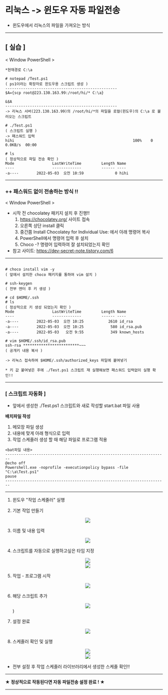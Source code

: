 # 리눅스 -> 윈도우 자동 파일전송

* 윈도우에서 리눅스의 파일을 가져오는 방식

***

## [ 실습 ]
< Window PowerShell >
```
*현재경로 C:\a

# notepad /Test.ps1
( ps1이라는 확장자로 윈도우용 스크립트 생성 )
--------------------------------------------------
$A={scp root@223.130.163.99:/root/hi/* C:\a}

&$A
--------------------------------------------------
-> 리눅스 서버(223.130.163.99)의 /root/hi/*의 파일을 로컬(윈도우)의 C:\a 로 불러오는 스크립트

# ./Test.ps1
( 스크립트 실행 )
-> 패스워드 입력
hihi                                                     100%    0     0.0KB/s  00:00

# ls
( 정상적으로 파일 전송 확인 )
Mode                 LastWriteTime         Length Name
----                 -------------         ------ ----                                                                                                                                                                                                                  
-a----        2022-05-03  오전 10:59              0 hihi

```

***

### ++ 패스워드 없이 전송하는 방식 !!

< Window PowerShell >
* 시작 전 chocolatey 패키지 설치 후 진행!!
  1. https://chocolatey.org/ 사이트 접속
  2. 오른쪽 상단 install 클릭
  3. 중간쯤 Install Chocolatey for Individual Use: 에서 아래 명령어 복사
  4. PowerShell에서 명령어 입력 후 설치
  5. Choco -? 명령어 입력하여 잘 설치되었는지 확인
* 참고 사이트: https://dev-secret-note.tistory.com/6
***
```

# choco install vim -y
( 앞에서 설치한 choco 패키지를 통하여 vim 설치 )

# ssh-keygen
( 전부 엔터 후 키 생성 )

# cd $HOME/.ssh
# ls
( 정상적으로 키 생성 되었는지 확인 )
Mode                 LastWriteTime         Length Name
----                 -------------         ------ ----
-a----        2022-05-03  오전 10:25           2610 id_rsa                                                              
-a----        2022-05-03  오전 10:25            580 id_rsa.pub                                                          
-a----        2022-05-03   오전 9:55            349 known_hosts 

# vim $HOME/.ssh/id_rsa.pub
ssh-rsa *************************~~~
( 공개키 내용 복사 )

-> 리눅스 접속하여 $HOME/.ssh/authorized_keys 파일에 붙여넣기

* 키 값 붙여넣은 후에 ./Test.ps1 스크립트 재 실행해보면 패스워드 입력없이 실행 확인!!
```
***
### [ 스크립트 자동화 ]

* 앞에서 생성한 ./Test.ps1 스크립트와 새로 작성할 start.bat 파일 사용

**배치파일 작성**
  1. 메모장 파일 생성
  2. 내용에 맞게 아래 형식으로 입력
  3. 작업 스케줄러 생성 할 때 해당 파일로 프로그램 적용
   
   ```
  <bat파일 내용>
  ------------------------------------------------------------------------
  @echo off
  Powershell.exe -noprofile -executionpolicy bypass -file "C:\a\Test.ps1"
  pause
  ------------------------------------------------------------------------
  ```

***
   
1. 윈도우 "작업 스케줄러" 실행
   
2. 기본 작업 만들기
   <center>
     <img src="./images/%EB%A6%AC%EB%88%85%EC%8A%A4%EC%97%90%EC%84%9C%20%EC%9C%88%EB%8F%84%EC%9A%B0%20%EC%9E%90%EB%8F%99%20%ED%8C%8C%EC%9D%BC%20%EC%A0%84%EC%86%A1/1.PNG" />
   </center>

3. 이름 및 내용 입력
   <center>
     <img src="./images/%EB%A6%AC%EB%88%85%EC%8A%A4%EC%97%90%EC%84%9C%20%EC%9C%88%EB%8F%84%EC%9A%B0%20%EC%9E%90%EB%8F%99%20%ED%8C%8C%EC%9D%BC%20%EC%A0%84%EC%86%A1/2.PNG" />
   </center>

4. 스크립트를 자동으로 실행하고싶은 타임 지정
   <center>
     <img src="./images/%EB%A6%AC%EB%88%85%EC%8A%A4%EC%97%90%EC%84%9C%20%EC%9C%88%EB%8F%84%EC%9A%B0%20%EC%9E%90%EB%8F%99%20%ED%8C%8C%EC%9D%BC%20%EC%A0%84%EC%86%A1/3.PNG" />
   </center>
   
   <center>
     <img src="./images/%EB%A6%AC%EB%88%85%EC%8A%A4%EC%97%90%EC%84%9C%20%EC%9C%88%EB%8F%84%EC%9A%B0%20%EC%9E%90%EB%8F%99%20%ED%8C%8C%EC%9D%BC%20%EC%A0%84%EC%86%A1/4.PNG" />
   </center>

5. 작업 - 프로그램 시작
   <center>
     <img src="./images/%EB%A6%AC%EB%88%85%EC%8A%A4%EC%97%90%EC%84%9C%20%EC%9C%88%EB%8F%84%EC%9A%B0%20%EC%9E%90%EB%8F%99%20%ED%8C%8C%EC%9D%BC%20%EC%A0%84%EC%86%A1/5.PNG" />
   </center>

6. 해당 스크립트 추가
   <center>
     <img src="./images/%EB%A6%AC%EB%88%85%EC%8A%A4%EC%97%90%EC%84%9C%20%EC%9C%88%EB%8F%84%EC%9A%B0%20%EC%9E%90%EB%8F%99%20%ED%8C%8C%EC%9D%BC%20%EC%A0%84%EC%86%A1/6.PNG" />
   </center>)

7. 설정 완료
   <center>
     <img src="./images/%EB%A6%AC%EB%88%85%EC%8A%A4%EC%97%90%EC%84%9C%20%EC%9C%88%EB%8F%84%EC%9A%B0%20%EC%9E%90%EB%8F%99%20%ED%8C%8C%EC%9D%BC%20%EC%A0%84%EC%86%A1/7.PNG" />
   </center>

8. 스케줄러 확인 및 실행
   <center>
     <img src="./images/%EB%A6%AC%EB%88%85%EC%8A%A4%EC%97%90%EC%84%9C%20%EC%9C%88%EB%8F%84%EC%9A%B0%20%EC%9E%90%EB%8F%99%20%ED%8C%8C%EC%9D%BC%20%EC%A0%84%EC%86%A1/8.PNG" />
   </center>

   <center>
     <img src="./images/%EB%A6%AC%EB%88%85%EC%8A%A4%EC%97%90%EC%84%9C%20%EC%9C%88%EB%8F%84%EC%9A%B0%20%EC%9E%90%EB%8F%99%20%ED%8C%8C%EC%9D%BC%20%EC%A0%84%EC%86%A1/9.PNG" />
   </center>


* 전부 설정 후 작업 스케줄러 라이브러리에서 생성한 스케줄 확인!!

***
**★ 정상적으로 작동된다면 자동 파일전송 설정 완료 ! ★**
***
